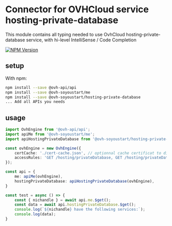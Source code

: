 # Connector for OVHCloud service hosting-private-database

This module contains all typing needed to use OvhCloud hosting-private-database service, with hi-level IntelliSense / Code Completion

[![NPM Version](https://img.shields.io/npm/v/@ovh-soyoustart/hosting-private-database.svg?style=flat)](https://www.npmjs.org/package/@ovh-soyoustart/hosting-private-database)

## setup

With npm:
````bash
npm install --save @ovh-api/api
npm install --save @ovh-soyoustart/me
npm install --save @ovh-soyoustart/hosting-private-database
... Add all APIs you needs
````

## usage

````typescript
import OvhEngine from '@ovh-api/api';
import apiMe from '@ovh-soyoustart/me';
import apiHostingPrivateDatabase from '@ovh-soyoustart/hosting-private-database';

const ovhEngine = new OvhEngine({ 
    certCache: './cert-cache.json', // optionnal cache certificat to disk
    accessRules: 'GET /hosting/privateDatabase, GET /hosting/privateDatabase/*, GET /me', // optionnal limit the requested privileges.
});

const api = {
    me: apiMe(ovhEngine),
    hostingPrivateDatabase: apiHostingPrivateDatabase(ovhEngine),
}

const test = async () => {
    const { nichandle } = await api.me.$get();
    const data = await api.hostingPrivateDatabase.$get();
    console.log(`${nichandle} have the following services:`);
    console.log(data);
}

````